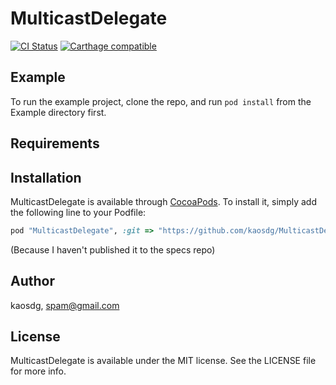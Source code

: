 # MulticastDelegate

[![CI Status](http://img.shields.io/travis/kaosdg/MulticastDelegate.svg?style=flat)](https://travis-ci.org/kaosdg/MulticastDelegate)
[![Carthage compatible](https://img.shields.io/badge/Carthage-compatible-4BC51D.svg?style=flat)](https://github.com/Carthage/Carthage)


## Example

To run the example project, clone the repo, and run `pod install` from the Example directory first.

## Requirements

## Installation

MulticastDelegate is available through [CocoaPods](http://cocoapods.org). To install
it, simply add the following line to your Podfile:

```ruby
pod "MulticastDelegate", :git => "https://github.com/kaosdg/MulticastDelegate.git"
```
(Because I haven't published it to the specs repo)

## Author

kaosdg, spam@gmail.com

## License

MulticastDelegate is available under the MIT license. See the LICENSE file for more info.

